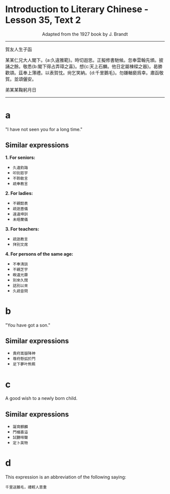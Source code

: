 # Introduction to Literary Chinese - Lesson 35, Text 2

<center>Adapted from the 1927 book by J. Brandt</center>

---

賀友人生子函

某某仁兄大人閣下。{a:久違雅範}。時切遐思。正擬修書馳候。忽奉雲翰先頒。披誦之餘。敬悉{b:閣下得占弄璋之喜}。想{c:天上石麟。他日定屬棟樑之器}。曷勝歡頌。茲奉上薄禮。以表賀忱。尙乞笑納。{d:千里鵝毛}。勿嫌輶褻爲幸。肅函敬賀。並頌儷安。

弟某某鞠躬月日

---

# a

"I have not seen you for a long time."

## Similar expressions

**1. For seniors:**

- `久違鈞誨`
- `叩別慈宇`
- `不聆敎言`
- `疏奉教言`

**2. For ladies:**

- `不親懿表`
- `疏逖壼儀`
- `遠違坤訓`
- `未晤蘭儀`

**3. For teachers:**

- `疏逖教言`
- `拜別文席`

**4. For persons of the same age:**

- `不奉清談`
- `不親芝宇`
- `睽違光霽`
- `別來久闊`
- `話別以來`
- `久疏音問`

# b

"You have got a son."

## Similar expressions

- `貴府嵩嶽降神`
- `尊府懸弧於門`
- `足下夢叶熊羆`

# c

A good wish to a newly born child.

## Similar expressions

- `誕育麒麟`
- `門楣喜溢`
- `試聽啼聲`
- `定卜英物`

# d

This expression is an abbreviation of the following saying:

`千里送鵝毛，禮輕人意重`